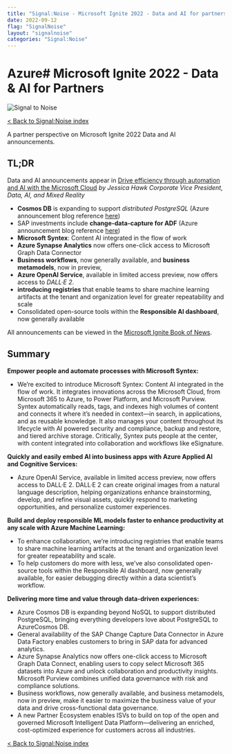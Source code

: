 ```yaml
---
title: "Signal:Noise - Microsoft Ignite 2022 - Data and AI for partners"
date: 2022-09-12
flag: "SignalNoise"
layout: "signalnoise"
categories: "Signal:Noise"
---
```


# Azure# Microsoft Ignite 2022 - Data & AI for Partners

![Signal to Noise](/PartnerCrucible/Library/signaltonoise-msignite2022.png)

[< Back to Signal:Noise index](/PartnerCrucible/SignaltoNoise)

A partner perspective on Microsoft Ignite 2022 Data and AI announcements.

## TL;DR

Data and AI announcements appear in [Drive efficiency through automation and AI with the Microsoft Cloud](https://azure.microsoft.com/en-ca/blog/drive-efficiency-through-automation-and-ai-with-the-microsoft-cloud/) *by Jessica Hawk Corporate Vice President, Data, AI, and Mixed Reality*


* **Cosmos DB** is expanding to support *distributed PostgreSQL* (Azure announcement blog reference [here](https://azure.microsoft.com/en-ca/blog/how-microsoft-azure-helps-drive-agility-and-optimization-for-your-business/))
* SAP investments include **change-data-capture for ADF** (Azure announcement blog reference [here](https://azure.microsoft.com/en-ca/blog/how-microsoft-azure-helps-drive-agility-and-optimization-for-your-business/))
* **Microsoft Syntex**: Content AI integrated in the flow of work
* **Azure Synapse Analytics** now offers one-click access to Microsoft Graph Data Connector
* **Business workflows**, now generally available, and **business metamodels**, now in preview,
* **Azure OpenAI Service**, available in limited access preview, now offers access to *DALL·E 2*.
* **introducing registries** that enable teams to share machine learning artifacts at the tenant and organization level for greater repeatability and scale
* Consolidated open-source tools within the **Responsible AI dashboard**, now generally available


All announcements can be viewed in the [Microsoft Ignite Book of News](https://news.microsoft.com/ignite-2022-book-of-news/).

## Summary

**Empower people and automate processes with Microsoft Syntex:**
* We’re excited to introduce Microsoft Syntex: Content AI integrated in the flow of work. It integrates innovations across the Microsoft Cloud, from Microsoft 365 to Azure, to Power Platform, and Microsoft Purview. Syntex automatically reads, tags, and indexes high volumes of content and connects it where it’s needed in context—in search, in applications, and as reusable knowledge. It also manages your content throughout its lifecycle with AI powered security and compliance, backup and restore, and tiered archive storage. Critically, Syntex puts people at the center, with content integrated into collaboration and workflows like eSignature.

**Quickly and easily embed AI into business apps with Azure Applied AI and Cognitive Services:**
* Azure OpenAI Service, available in limited access preview, now offers access to DALL·E 2. DALL·E 2 can create original images from a natural language description, helping organizations enhance brainstorming, develop, and refine visual assets, quickly respond to marketing opportunities, and personalize customer experiences.

**Build and deploy responsible ML models faster to enhance productivity at any scale with Azure Machine Learning:**
* To enhance collaboration, we’re introducing registries that enable teams to share machine learning artifacts at the tenant and organization level for greater repeatability and scale.
* To help customers do more with less, we’ve also consolidated open-source tools within the Responsible AI dashboard, now generally available, for easier debugging directly within a data scientist’s workflow.

**Delivering more time and value through data-driven experiences:**
* Azure Cosmos DB is expanding beyond NoSQL to support distributed PostgreSQL, bringing everything developers love about PostgreSQL to AzureCosmos DB.
* General availability of the SAP Change Capture Data Connector in Azure Data Factory enables customers to bring in SAP data for advanced analytics.
* Azure Synapse Analytics now offers one-click access to Microsoft Graph Data Connect, enabling users to copy select Microsoft 365 datasets into Azure and unlock collaboration and productivity insights. Microsoft Purview combines unified data governance with risk and compliance solutions.
* Business workflows, now generally available, and business metamodels, now in preview, make it easier to maximize the business value of your data and drive cross-functional data governance.
* A new Partner Ecosystem enables ISVs to build on top of the open and governed Microsoft Intelligent Data Platform—delivering an enriched, cost-optimized experience for customers across all industries.


[< Back to Signal:Noise index](/PartnerCrucible/SignaltoNoise)

